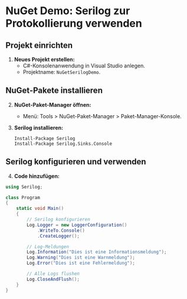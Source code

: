 # NuGet Demo: Serilog zur Protokollierung verwenden

## Projekt einrichten

1. **Neues Projekt erstellen:**
   - C#-Konsolenanwendung in Visual Studio anlegen.
   - Projektname: `NuGetSerilogDemo`.

## NuGet-Pakete installieren

2. **NuGet-Paket-Manager öffnen:**
   - Menü: Tools > NuGet-Paket-Manager > Paket-Manager-Konsole.

3. **Serilog installieren:**
   ```shell
   Install-Package Serilog
   Install-Package Serilog.Sinks.Console
   ```

## Serilog konfigurieren und verwenden

4. **Code hinzufügen:**

```csharp
using Serilog;

class Program
{
    static void Main()
    {
        // Serilog konfigurieren
        Log.Logger = new LoggerConfiguration()
            .WriteTo.Console()
            .CreateLogger();

        // Log-Meldungen
        Log.Information("Dies ist eine Informationsmeldung");
        Log.Warning("Dies ist eine Warnmeldung");
        Log.Error("Dies ist eine Fehlermeldung");

        // Alle Logs flushen
        Log.CloseAndFlush();
    }
}
```
